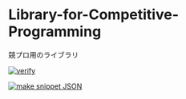# Library-for-Competitive-Programming

競プロ用のライブラリ

[![verify](https://github.com/morioprog/Library-for-Competitive-Programming/workflows/verify/badge.svg?branch=master)](https://github.com/morioprog/Library-for-Competitive-Programming/actions)

[![make snippet JSON](https://github.com/morioprog/Library-for-Competitive-Programming/workflows/make%20snippet%20JSON/badge.svg?branch=master)](https://github.com/morioprog/Library-for-Competitive-Programming/actions)
